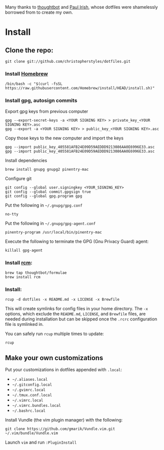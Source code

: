 Many thanks to [thoughtbot](https://github.com/thoughtbot/dotfiles) and [Paul Irish](https://github.com/paulirish/dotfiles), whose dotfiles were shamelessly borrowed from to create my own.

# Install

## Clone the repo:

    git clone git://github.com/christopherstyles/dotfiles.git

### Install [Homebrew](https://brew.sh/)

    /bin/bash -c "$(curl -fsSL https://raw.githubusercontent.com/Homebrew/install/HEAD/install.sh)"

### Install gpg, autosign commits

Export gpg keys from previous computer

    gpg --export-secret-keys -a <YOUR SIGNING KEY> > private_key_<YOUR SIGNING KEY>.asc
    gpg --export -a <YOUR SIGNING KEY> > public_key_<YOUR SIGNING KEY>.asc

Copy those keys to the new computer and import the keys

    gpg --import public_key_405581AFB24E09D59AEDDD9213086AA0E6996E33.asc
    gpg --import public_key_405581AFB24E09D59AEDDD9213086AA0E6996E33.asc

Install dependencies

    brew install gnupg gnupg2 pinentry-mac

Configure git

    git config --global user.signingkey <YOUR_SIGNING_KEY>
    git config --global commit.gpgsign true
    git config --global gpg.program gpg

Put the following in `~/.gnupg/gpg.conf`

    no-tty

Put the following in `~/.gnupg/gpg-agent.conf`

    pinentry-program /usr/local/bin/pinentry-mac

Execute the following to terminate the GPG (Gnu Privacy Guard) agent:

    killall gpg-agent

### Install [rcm](https://github.com/thoughtbot/rcm):

    brew tap thoughtbot/formulae
    brew install rcm

### Install:

    rcup -d dotfiles -x README.md -x LICENSE -x Brewfile

This will create symlinks for config files in your home directory. The `-x`
options, which exclude the `README.md`, `LICENSE`, and `Brewfile` files, are
needed during installation but can be skipped once the `.rcrc` configuration
file is symlinked in.

You can safely run `rcup` multiple times to update:

    rcup

## Make your own customizations

Put your customizations in dotfiles appended with `.local`:

- `~/.aliases.local`
- `~/.gitconfig.local`
- `~/.gvimrc.local`
- `~/.tmux.conf.local`
- `~/.vimrc.local`
- `~/.vimrc.bundles.local`
- `~/.bashrc.local`

Install Vundle (the vim plugin manager) with the following:

    git clone https://github.com/gmarik/Vundle.vim.git ~/.vim/bundle/Vundle.vim

Launch `vim` and run `:PluginInstall`
